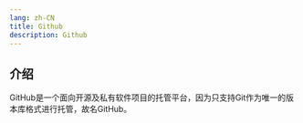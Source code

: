 ```yaml
---
lang: zh-CN
title: Github
description: Github
---
```


## 介绍
GitHub是一个面向开源及私有软件项目的托管平台，因为只支持Git作为唯一的版本库格式进行托管，故名GitHub。